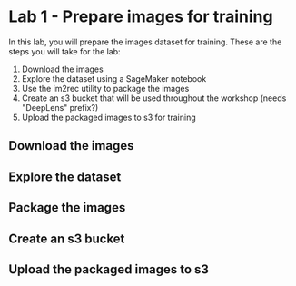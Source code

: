 # Lab 1 - Prepare images for training

In this lab, you will prepare the images dataset for training.  These are the steps you will take for the lab:

1. Download the images
2. Explore the dataset using a SageMaker notebook
3. Use the im2rec utility to package the images
4. Create an s3 bucket that will be used throughout the workshop (needs "DeepLens" prefix?)
5. Upload the packaged images to s3 for training

## Download the images

## Explore the dataset

## Package the images

## Create an s3 bucket

## Upload the packaged images to s3
